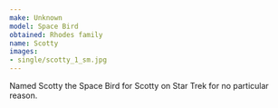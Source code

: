 ```yaml
---
make: Unknown
model: Space Bird
obtained: Rhodes family
name: Scotty
images:
- single/scotty_1_sm.jpg
---
```


Named Scotty the Space Bird for Scotty on Star Trek for no particular reason.
